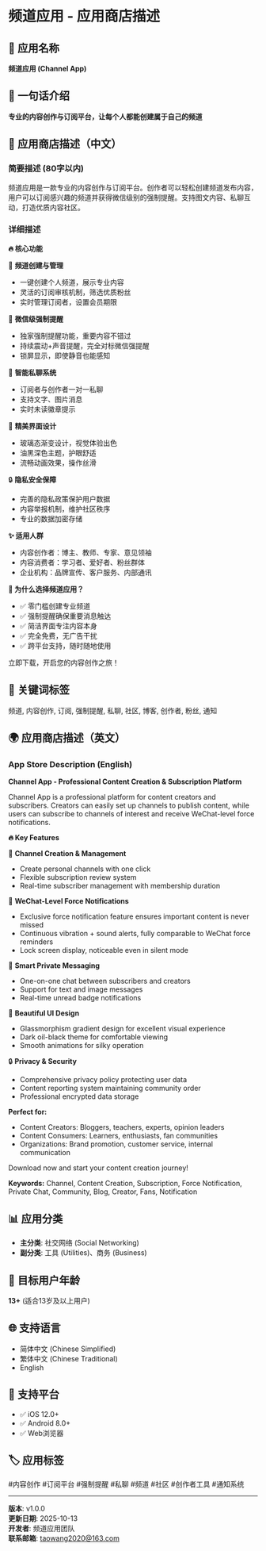 # 频道应用 - 应用商店描述

## 📱 应用名称
**频道应用 (Channel App)**

## 🎯 一句话介绍
**专业的内容创作与订阅平台，让每个人都能创建属于自己的频道**

## 📝 应用商店描述（中文）

### 简要描述 (80字以内)
频道应用是一款专业的内容创作与订阅平台。创作者可以轻松创建频道发布内容，用户可以订阅感兴趣的频道并获得微信级别的强制提醒。支持图文内容、私聊互动，打造优质内容社区。

### 详细描述

**🔥 核心功能**

📢 **频道创建与管理**
- 一键创建个人频道，展示专业内容
- 灵活的订阅审核机制，筛选优质粉丝
- 实时管理订阅者，设置会员期限

🔔 **微信级强制提醒**
- 独家强制提醒功能，重要内容不错过
- 持续震动+声音提醒，完全对标微信强提醒
- 锁屏显示，即使静音也能感知

💬 **智能私聊系统**
- 订阅者与创作者一对一私聊
- 支持文字、图片消息
- 实时未读徽章提示

🎨 **精美界面设计**
- 玻璃态渐变设计，视觉体验出色
- 油黑深色主题，护眼舒适
- 流畅动画效果，操作丝滑

🔒 **隐私安全保障**
- 完善的隐私政策保护用户数据
- 内容举报机制，维护社区秩序
- 专业的数据加密存储

**✨ 适用人群**
- 内容创作者：博主、教师、专家、意见领袖
- 内容消费者：学习者、爱好者、粉丝群体
- 企业机构：品牌宣传、客户服务、内部通讯

**🚀 为什么选择频道应用？**
- ✅ 零门槛创建专业频道
- ✅ 强制提醒确保重要消息触达
- ✅ 简洁界面专注内容本身
- ✅ 完全免费，无广告干扰
- ✅ 跨平台支持，随时随地使用

立即下载，开启您的内容创作之旅！

## 🔖 关键词标签
频道, 内容创作, 订阅, 强制提醒, 私聊, 社区, 博客, 创作者, 粉丝, 通知

## 🌍 应用商店描述（英文）

### App Store Description (English)

**Channel App - Professional Content Creation & Subscription Platform**

Channel App is a professional platform for content creators and subscribers. Creators can easily set up channels to publish content, while users can subscribe to channels of interest and receive WeChat-level force notifications.

**🔥 Key Features**

📢 **Channel Creation & Management**
- Create personal channels with one click
- Flexible subscription review system
- Real-time subscriber management with membership duration

🔔 **WeChat-Level Force Notifications** 
- Exclusive force notification feature ensures important content is never missed
- Continuous vibration + sound alerts, fully comparable to WeChat force reminders
- Lock screen display, noticeable even in silent mode

💬 **Smart Private Messaging**
- One-on-one chat between subscribers and creators
- Support for text and image messages  
- Real-time unread badge notifications

🎨 **Beautiful UI Design**
- Glassmorphism gradient design for excellent visual experience
- Dark oil-black theme for comfortable viewing
- Smooth animations for silky operation

🔒 **Privacy & Security**
- Comprehensive privacy policy protecting user data
- Content reporting system maintaining community order
- Professional encrypted data storage

**Perfect for:**
- Content Creators: Bloggers, teachers, experts, opinion leaders
- Content Consumers: Learners, enthusiasts, fan communities  
- Organizations: Brand promotion, customer service, internal communication

Download now and start your content creation journey!

**Keywords:** Channel, Content Creation, Subscription, Force Notification, Private Chat, Community, Blog, Creator, Fans, Notification

## 📊 应用分类
- **主分类**: 社交网络 (Social Networking)  
- **副分类**: 工具 (Utilities)、商务 (Business)

## 🎯 目标用户年龄
**13+** (适合13岁及以上用户)

## 🌐 支持语言
- 简体中文 (Chinese Simplified)
- 繁体中文 (Chinese Traditional) 
- English

## 📱 支持平台
- ✅ iOS 12.0+
- ✅ Android 8.0+ 
- ✅ Web浏览器

## 🏷️ 应用标签
#内容创作 #订阅平台 #强制提醒 #私聊 #频道 #社区 #创作者工具 #通知系统

---

**版本**: v1.0.0  
**更新日期**: 2025-10-13  
**开发者**: 频道应用团队  
**联系邮箱**: taowang2020@163.com
